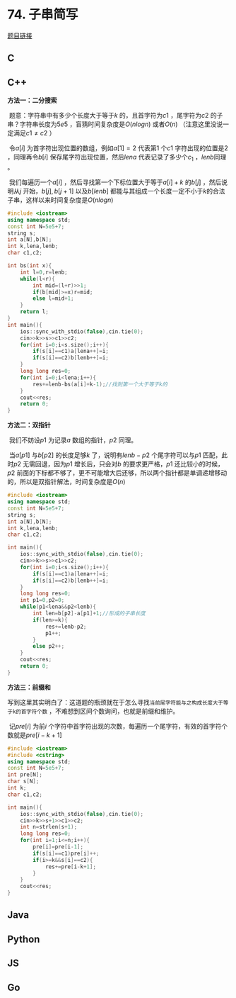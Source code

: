 # 74. 子串简写

[题目链接](https://kamacoder.com/problempage.php?pid=1113)

## C

## C++
**方法一：二分搜索**

​	题意：字符串中有多少个长度大于等于$k$ 的，且首字符为$c1$ ，尾字符为$c2$ 的子串？字符串长度为$5e5$ ，盲猜时间复杂度是$O(nlogn)$ 或者$O(n)$ （注意这里没说一定满足$c1≠c2$ ）

​	令$a[i]$ 为首字符出现位置的数组，例如$a[1]=2$ 代表第$1$ 个$c1$ 字符出现的位置是$2$ ，同理再令$b[i]$ 保存尾字符出现位置，然后$lena$ 代表记录了多少个$c_1$ ，$lenb$同理 。

​	我们每遍历一个$a[i]$ ，然后寻找第一个下标位置大于等于$a[i]+k$ 的$b[j]$ ，然后说明从$j$ 开始，$b[j],b[j+1]$ 以及$b[lenb]$ 都能与其组成一个长度一定不小于$k$的合法子串，这样以来时间复杂度是$O(nlogn)$  

```C++
#include <iostream>
using namespace std;
const int N=5e5+7;
string s;
int a[N],b[N];
int k,lena,lenb;
char c1,c2;

int bs(int x){
	int l=0,r=lenb;
	while(l<r){
		int mid=(l+r)>>1;
		if(b[mid]>=x)r=mid;
		else l=mid+1;
	}
	return l;
}
int main(){
	ios::sync_with_stdio(false),cin.tie(0);
	cin>>k>>s>>c1>>c2;
	for(int i=0;i<s.size();i++){
		if(s[i]==c1)a[lena++]=i;
		if(s[i]==c2)b[lenb++]=i;
	}
	long long res=0;
	for(int i=0;i<lena;i++){
		res+=lenb-bs(a[i]+k-1);//找到第一个大于等于k的 
	}
	cout<<res;
	return 0;
}
```

**方法二：双指针**

​	我们不妨设$p1$ 为记录$a$ 数组的指针，$p2$ 同理。

​	当$a[p1]$ 与$b[p2]$ 的长度足够$k$ 了，说明有$lenb-p2$ 个尾字符可以与$p1$ 匹配，此时$p2$ 无需回退，因为$p1$ 增长后，只会对$b$ 的要求更严格，$p1$ 还比较小的时候，$p2$ 前面的下标都不够了，更不可能增大后还够，所以两个指针都是单调递增移动的，所以是双指针解法，时间复杂度是$O(n)$ 

```C++
#include <iostream>
using namespace std;
const int N=5e5+7;
string s;
int a[N],b[N];
int k,lena,lenb;
char c1,c2;

int main(){
	ios::sync_with_stdio(false),cin.tie(0);
	cin>>k>>s>>c1>>c2;
	for(int i=0;i<s.size();i++){
		if(s[i]==c1)a[lena++]=i;
		if(s[i]==c2)b[lenb++]=i;
	}
	long long res=0;
	int p1=0,p2=0;
	while(p1<lena&&p2<lenb){
		int len=b[p2]-a[p1]+1;//形成的子串长度 
		if(len>=k){
			res+=lenb-p2;
			p1++;
		}
		else p2++;
	}
	cout<<res;
	return 0;
}
```

**方法三：前缀和**

​	写到这里其实明白了：这道题的瓶颈就在于怎么寻找`当前尾字符能与之构成长度大于等于k的首字符个数` ，不难想到区间个数询问，也就是前缀和维护。

​	记$pre[i]$ 为前$i$ 个字符中首字符出现的次数，每遍历一个尾字符，有效的首字符个数就是$pre[i-k+1]$ 

```C++
#include <iostream>
#include <cstring>
using namespace std;
const int N=5e5+7;
int pre[N];
char s[N];
int k;
char c1,c2;

int main(){
	ios::sync_with_stdio(false),cin.tie(0);
	cin>>k>>s+1>>c1>>c2;
	int n=strlen(s+1);
	long long res=0;
	for(int i=1;i<=n;i++){
		pre[i]=pre[i-1];
		if(s[i]==c1)pre[i]++;
		if(i>=k&&s[i]==c2){
			res+=pre[i-k+1];
		}
	}
	cout<<res;
}
```


## Java

## Python

## JS

## Go
